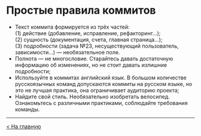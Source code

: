 # Простые правила коммитов

* Текст коммита формируется из трёх частей:<br>
  (1) действие (добавление, исправление, рефакторинг…);<br>
  (2) сущность (документация, счета, главная страница…);<br>
  (3) подробности (задача №23, несуществующий пользователь, зависимости…) — необязательное поле.<br>
* Полнота — не многословие. Старайтесь давать достаточную информацию об изменениях, но не стоит давать излишние подробности;
* Используйте в коммитах английский язык. В большом количестве русскоязычных команд допускаются коммиты на русском языке, но это не лучшая практика, она ограничивает аудиторию проекта;
* Найдите свой стиль. Необязательно изобретать велосипед. Ознакомьтесь с различными практиками, соблюдайте требования команды.

---

[< На главную](./README.md)